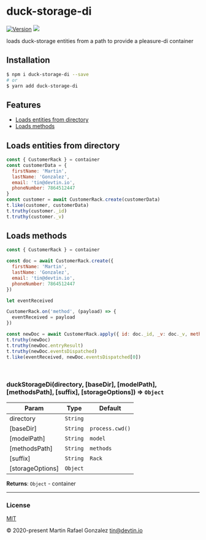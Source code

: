 <div><h1>duck-storage-di</h1></div>

<p>
    <a href="https://www.npmjs.com/package/duck-storage-di" target="_blank"><img src="https://img.shields.io/npm/v/duck-storage-di.svg" alt="Version"></a>
<a href="http://opensource.org/licenses" target="_blank"><img src="http://img.shields.io/badge/License-MIT-brightgreen.svg"></a>
</p>

<p>
    loads duck-storage entities from a path to provide a pleasure-di container
</p>

## Installation

```sh
$ npm i duck-storage-di --save
# or
$ yarn add duck-storage-di
```

## Features

- [Loads entities from directory](#loads-entities-from-directory)
- [Loads methods](#loads-methods)


<a name="loads-entities-from-directory"></a>

## Loads entities from directory


```js
const { CustomerRack } = container
const customerData = {
  firstName: 'Martin',
  lastName: 'Gonzalez',
  email: 'tin@devtin.io',
  phoneNumber: 7864512447
}
const customer = await CustomerRack.create(customerData)
t.like(customer, customerData)
t.truthy(customer._id)
t.truthy(customer._v)
```

<a name="loads-methods"></a>

## Loads methods


```js
const { CustomerRack } = container

const doc = await CustomerRack.create({
  firstName: 'Martin',
  lastName: 'Gonzalez',
  email: 'tin@devtin.io',
  phoneNumber: 7864512447
})

let eventReceived

CustomerRack.on('method', (payload) => {
  eventReceived = payload
})

const newDoc = await CustomerRack.apply({ id: doc._id, _v: doc._v, method: 'addLog', payload: 'message' })
t.truthy(newDoc)
t.truthy(newDoc.entryResult)
t.truthy(newDoc.eventsDispatched)
t.like(eventReceived, newDoc.eventsDispatched[0])
```


<br><a name="duckStorageDi"></a>

### duckStorageDi(directory, [baseDir], [modelPath], [methodsPath], [suffix], [storageOptions]) ⇒ <code>Object</code>

| Param | Type | Default |
| --- | --- | --- |
| directory | <code>String</code> |  | 
| [baseDir] | <code>String</code> | <code>process.cwd()</code> | 
| [modelPath] | <code>String</code> | <code>model</code> | 
| [methodsPath] | <code>String</code> | <code>methods</code> | 
| [suffix] | <code>String</code> | <code>Rack</code> | 
| [storageOptions] | <code>Object</code> |  | 

**Returns**: <code>Object</code> - container  

* * *

### License

[MIT](https://opensource.org/licenses/MIT)

&copy; 2020-present Martin Rafael Gonzalez <tin@devtin.io>
